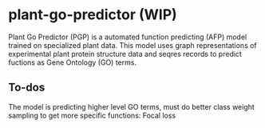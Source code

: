 # plant-go-predictor (WIP)

Plant Go Predictor (PGP) is a automated function predicting (AFP) model trained on specialized plant data. This model uses graph representations of experimental plant protein structure data and seqres records to predict fuctions as Gene Ontology (GO) terms. 


## To-dos

The model is predicting higher level GO terms, must do better class weight sampling to get more specific functions: Focal loss
